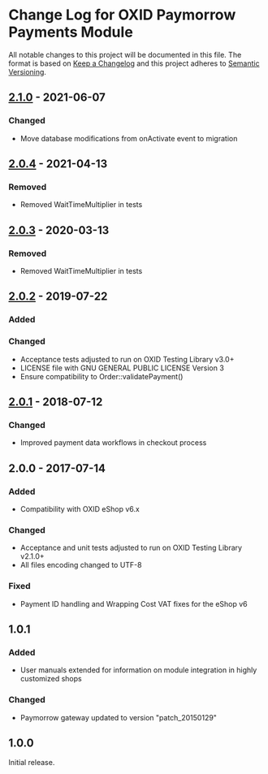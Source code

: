 # Change Log for OXID Paymorrow Payments Module

All notable changes to this project will be documented in this file.
The format is based on [Keep a Changelog](http://keepachangelog.com/)
and this project adheres to [Semantic Versioning](http://semver.org/).

## [2.1.0] - 2021-06-07

### Changed
- Move database modifications from onActivate event to migration

## [2.0.4] - 2021-04-13

### Removed
- Removed WaitTimeMultiplier in tests

## [2.0.3] - 2020-03-13

### Removed
- Removed WaitTimeMultiplier in tests

## [2.0.2] - 2019-07-22

### Added

### Changed
 - Acceptance tests adjusted to run on OXID Testing Library v3.0+
 - LICENSE file with GNU GENERAL PUBLIC LICENSE Version 3 
 - Ensure compatibility to Order::validatePayment()

## [2.0.1] - 2018-07-12

### Changed
 - Improved payment data workflows in checkout process

## 2.0.0 - 2017-07-14

### Added
 - Compatibility with OXID eShop v6.x
 
### Changed
 - Acceptance and unit tests adjusted to run on OXID Testing Library v2.1.0+
 - All files encoding changed to UTF-8
 
### Fixed
 - Payment ID handling and Wrapping Cost VAT fixes for the eShop v6

## 1.0.1

### Added
 - User manuals extended for information on module integration in highly customized shops

### Changed
 - Paymorrow gateway updated to version "patch_20150129"
 
## 1.0.0
Initial release.

[2.1.0]: https://github.com/OXID-eSales/paymorrow-module/compare/v2.0.4...v2.1.0
[2.0.4]: https://github.com/OXID-eSales/paymorrow-module/compare/v2.0.3...v2.0.4
[2.0.3]: https://github.com/OXID-eSales/paymorrow-module/compare/v2.0.2...v2.0.3
[2.0.2]: https://github.com/OXID-eSales/paymorrow-module/compare/v2.0.1...v2.0.2
[2.0.1]: https://github.com/OXID-eSales/paymorrow-module/compare/v2.0.0...v2.0.1
